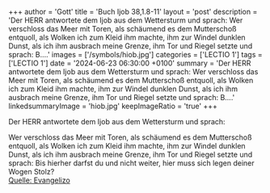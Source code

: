 +++
author = 'Gott'
title = 'Buch Ijob 38,1.8-11'
layout = 'post'
description = 'Der HERR antwortete dem Ijob aus dem Wettersturm und sprach: Wer verschloss das Meer mit Toren, als schäumend es dem Mutterschoß entquoll, als Wolken ich zum Kleid ihm machte, ihm zur Windel dunklen Dunst, als ich ihm ausbrach meine Grenze, ihm Tor und Riegel setzte und sprach: B....'
images = ['/symbols/hiob.jpg']
categories = ['LECTIO 1']
tags = ['LECTIO 1']
date = '2024-06-23 06:30:00 +0100'
summary = 'Der HERR antwortete dem Ijob aus dem Wettersturm und sprach: Wer verschloss das Meer mit Toren, als schäumend es dem Mutterschoß entquoll, als Wolken ich zum Kleid ihm machte, ihm zur Windel dunklen Dunst, als ich ihm ausbrach meine Grenze, ihm Tor und Riegel setzte und sprach: B....'
linkedsummaryImage = 'hiob.jpg'
keepImageRatio = 'true'
+++
<!--more-->Der HERR antwortete dem Ijob aus dem Wettersturm und sprach:
Wer verschloss das Meer mit Toren, als schäumend es dem Mutterschoß entquoll,
als Wolken ich zum Kleid ihm machte, ihm zur Windel dunklen Dunst,
als ich ihm ausbrach meine Grenze, ihm Tor und Riegel setzte
und sprach: Bis hierher darfst du und nicht weiter, hier muss sich legen deiner Wogen Stolz?<br> [Quelle: Evangelizo](https://evangeliumtagfuertag.org/DE/gospel)